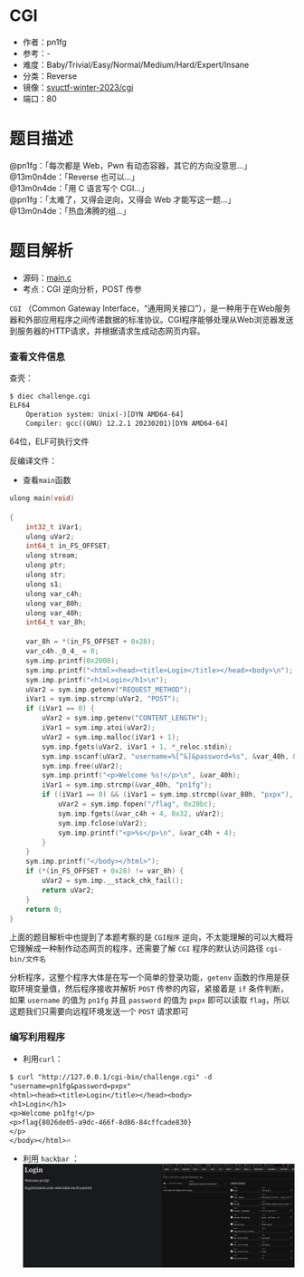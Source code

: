# CGI

- 作者：pn1fg
- 参考：-
- 难度：Baby/Trivial/Easy/Normal/Medium/Hard/Expert/Insane
- 分类：Reverse
- 镜像：[svuctf-winter-2023/cgi](ghcr.io/svuctf/svuctf-winter-2023/cgi:latest)
- 端口：80

# 题目描述

@pn1fg：「每次都是 Web，Pwn 有动态容器，其它的方向没意思...」\
@13m0n4de：「Reverse 也可以...」\
@13m0n4de：「用 C 语言写个 CGI...」\
@pn1fg：「太难了，又得会逆向，又得会 Web 才能写这一题...」\
@13m0n4de：「热血沸腾的组...」

# 题目解析

- 源码：[main.c](build/main.c)
- 考点：CGI 逆向分析，POST 传参

`CGI` （Common Gateway Interface，“通用网关接口”），是一种用于在Web服务器和外部应用程序之间传递数据的标准协议。CGI程序能够处理从Web浏览器发送到服务器的HTTP请求，并根据请求生成动态网页内容。

### 查看文件信息

查壳：

```shell
$ diec challenge.cgi
ELF64
    Operation system: Unix(-)[DYN AMD64-64]
    Compiler: gcc((GNU) 12.2.1 20230201)[DYN AMD64-64]
```

64位，ELF可执行文件

反编译文件：

- 查看`main`函数

```c++
ulong main(void)

{
    int32_t iVar1;
    ulong uVar2;
    int64_t in_FS_OFFSET;
    ulong stream;
    ulong ptr;
    ulong str;
    ulong s1;
    ulong var_c4h;
    ulong var_80h;
    ulong var_40h;
    int64_t var_8h;

    var_8h = *(in_FS_OFFSET + 0x28);
    var_c4h._0_4_ = 0;
    sym.imp.printf(0x2000);
    sym.imp.printf("<html><head><title>Login</title></head><body>\n");
    sym.imp.printf("<h1>Login</h1>\n");
    uVar2 = sym.imp.getenv("REQUEST_METHOD");
    iVar1 = sym.imp.strcmp(uVar2, "POST");
    if (iVar1 == 0) {
        uVar2 = sym.imp.getenv("CONTENT_LENGTH");
        iVar1 = sym.imp.atoi(uVar2);
        uVar2 = sym.imp.malloc(iVar1 + 1);
        sym.imp.fgets(uVar2, iVar1 + 1, *_reloc.stdin);
        sym.imp.sscanf(uVar2, "username=%[^&]&password=%s", &var_40h, &var_80h);
        sym.imp.free(uVar2);
        sym.imp.printf("<p>Welcome %s!</p>\n", &var_40h);
        iVar1 = sym.imp.strcmp(&var_40h, "pn1fg");
        if ((iVar1 == 0) && (iVar1 = sym.imp.strcmp(&var_80h, "pxpx"),  iVar1 == 0)) {
            uVar2 = sym.imp.fopen("/flag", 0x20bc);
            sym.imp.fgets(&var_c4h + 4, 0x32, uVar2);
            sym.imp.fclose(uVar2);
            sym.imp.printf("<p>%s</p>\n", &var_c4h + 4);
        }
    }
    sym.imp.printf("</body></html>");
    if (*(in_FS_OFFSET + 0x28) != var_8h) {
        uVar2 = sym.imp.__stack_chk_fail();
        return uVar2;
    }
    return 0;
}
```

上面的题目解析中也提到了本题考察的是 `CGI程序` 逆向，不太能理解的可以大概将它理解成一种制作动态网页的程序，还需要了解 `CGI` 程序的默认访问路径 `cgi-bin/文件名`

分析程序，这整个程序大体是在写一个简单的登录功能，`getenv` 函数的作用是获取环境变量值，然后程序接收并解析 `POST` 传参的内容，紧接着是 `if` 条件判断，如果 `username` 的值为 `pn1fg` 并且 `password` 的值为 `pxpx` 即可以读取 `flag`，所以这题我们只需要向远程环境发送一个 `POST` 请求即可

### 编写利用程序

- 利用`curl`：

```
$ curl "http://127.0.0.1/cgi-bin/challenge.cgi" -d "username=pn1fg&password=pxpx"
<html><head><title>Login</title></head><body>
<h1>Login</h1>
<p>Welcome pn1fg!</p>
<p>flag{8026de05-a9dc-466f-8d86-84cffcade830}
</p>
</body></html>⏎        
```

- 利用 `hackbar` ：
  ![](writeup/images/1.png)
